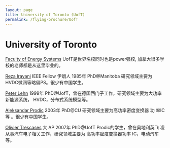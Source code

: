 ```yaml
---
layout: page
title: University of Toronto (UofT)
permalink: /flying-brochure/UofT
---
```

# University of Toronto

[Faculty of Energy Systems](https://www.ece.utoronto.ca/energy-systems/faculty/)
UofT是世界名校同时也是power强校, 加拿大很多学校的老师都是从这里毕业的。

[Reza Iravani](https://www.ece.utoronto.ca/people/iravani-m-r/) IEEE Fellow 伊朗人 1985年 PhD@Manitoba 研究领域主要为
HVDC微网等略偏PS。很少有中国学生。

[Peter Lehn](https://www.ece.utoronto.ca/people/lehn-p-w/) 1999年 PhD@UofT，曾在德国西门子工作，研究领域主要为大功率
新能源系统， HVDC，分布式系统模型等。

[Aleksandar Prodic](https://www.ece.utoronto.ca/people/prodic-a/) 2003年 PhD@CU 研究领域主要为高功率密度变换器 功
率IC等 。很少有中国学生。 

[Olivier Trescases](https://www.ece.utoronto.ca/people/trescases-o/) 大 AP 2007年 PhD@UofT Prodic的学生，曾在奥地利英飞
凌从事汽车电子相关工作，研究领域主要为 高功率密度变换器功率 IC，电动汽车等。 
